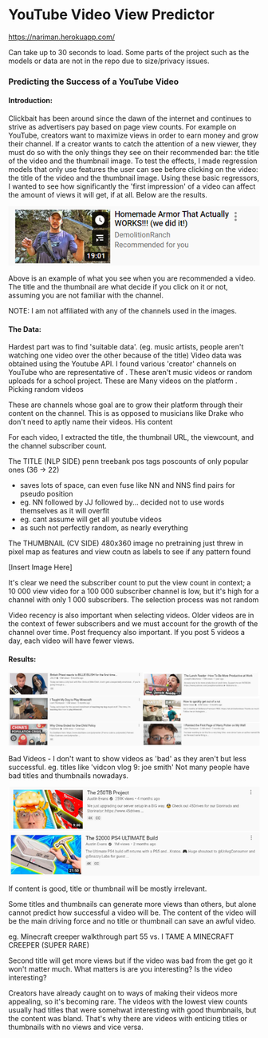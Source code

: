 # YouTube Video View Predictor

https://nariman.herokuapp.com/

Can take up to 30 seconds to load.
Some parts of the project such as the models or data are not in the repo due to size/privacy issues.

###  Predicting the Success of a YouTube Video

#### Introduction:

Clickbait has been around since the dawn of the internet and continues to strive as advertisers pay based on page view counts. For example on YouTube, creators want to maximize views in order to earn money and grow their channel. If a creator wants to catch the attention of a new viewer, they must do so with the only things they see on their recommended bar: the title of the video and the thumbnail image. To test the effects, I made regression models that only use features the user can see before clicking on the video: the title of the video and the thumbnail image. Using these basic regressors, I wanted to see how significantly the 'first impression' of a video can affect the amount of views it will get, if at all. Below are the results.

![alt text](https://github.com/nalimuradov/Video-View-Predictor/blob/master/images/img1.png "Sample recommended video")

Above is an example of what you see when you are recommended a video. The title and the thumbnail are what decide if you click on it or not, assuming you are not familiar with the channel.

NOTE: I am not affiliated with any of the channels used in the images.

#### The Data:

Hardest part was to find 'suitable data'. (eg. music artists, people aren't watching one video over the other because of the title)
Video data was obtained using the Youtube API. I found various 'creator' channels on YouTube who are representative of . These aren't 
music videos or random uploads for a school project. These are 
Many videos on the platform . Picking random videos 

These are channels whose goal are to grow their platform through their content on the channel. This is as opposed to musicians like
Drake who don't need to aptly name their videos. His content  


For each video, I extracted the title, the thumbnail URL, the viewcount, and the channel subscriber count. 

The TITLE (NLP SIDE)
penn treebank pos tags
poscounts of only popular ones (36 -> 22)
 - saves lots of space, can even fuse like NN and NNS
find pairs for pseudo position
 - eg. NN followed by JJ followed by...
decided not to use words themselves as it will overfit
 - eg. cant assume will get all youtube videos
 - as such not perfectly random, as nearly everything

The THUMBNAIL (CV SIDE)
480x360 image
no pretraining
just threw in pixel map as features and view coutn as labels
to see if any pattern found

[Insert Image Here]

It's clear we need the subscriber count to put the view count in context; a 10 000 view video for a 100 000 subscriber channel is low, but it's high for a channel with only 1 000 subscribers. The selection process was not random

Video recency is also important when selecting videos. Older videos are in the context of fewer subscribers and we must account for the
growth of the channel over time. Post frequency also important. If you post 5 videos a day, each video will have fewer views.

#### Results:
![alt text](https://github.com/nalimuradov/Video-View-Predictor/blob/master/images/img2.png "Successful videos")

Bad Videos - I don't want to show videos as 'bad' as they aren't but less successful. eg. titles like 'vidcon vlog 9: joe smith'
Not many people have bad titles and thumbnails nowadays. 

![alt text](https://github.com/nalimuradov/Video-View-Predictor/blob/master/images/img3.png "More successful video")
![alt text](https://github.com/nalimuradov/Video-View-Predictor/blob/master/images/img4.png "Less successful video")

If content is good, title or thumbnail will be mostly irrelevant.

Some titles and thumbnails can generate more views than others, but alone cannot predict how successful a video will be. The content
of the video will be the main driving force and no title or thumbnail can save an awful video.

eg. Minecraft creeper walkthrough part 55 vs. I TAME A MINECRAFT CREEPER (SUPER RARE)

Second title will get more views but if the video was bad from the get go it won't matter much. What matters is are you interesting? Is the video interesting?

Creators have already caught on to ways of making their videos more appealing, so it's becoming rare. The videos with the lowest view counts usually had titles that were somehwat interesting with good thumbnails, but the content was bland. That's why there are videos with enticing titles or thumbnails with no views and vice versa.


